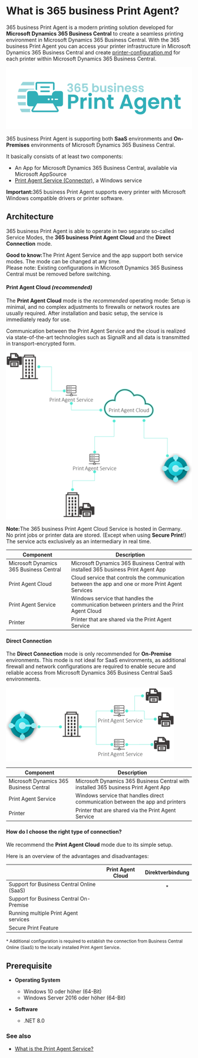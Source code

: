 # What is 365 business Print Agent?

365 business Print Agent is a modern printing solution developed for **Microsoft Dynamics 365 Business Central** to create a seamless printing environment in Microsoft Dynamics 365 Business Central. 
With the 365 business Print Agent you can access your printer infrastructure in Microsoft Dynamics 365 Business Central and create [printer-configuration.md](printer-configuration.md) for each printer within Microsoft Dynamics 365 Business Central.

![365 business Print Agent](/assets/images/365-business-print-agent/print-agent-logo.png)  

365 business Print Agent is supporting both **SaaS** environments and **On-Premises** environments of Microsoft Dynamics 365 Business Central.

It basically consists of at least two components:
- An App for Microsoft Dynamics 365 Business Central, available via Microsoft AppSource
- [Print Agent Service (Connector)](print-agent-client-whatis.md), a Windows service

<div class="alert alert-notice">
    <i class="fa-light fa-hand-point-up fa-lg"></i> <strong>Important:</strong>365 business Print Agent supports every printer with Microsoft Windows compatible drivers or printer software.
</div>

## Architecture

365 business Print Agent is able to operate in two separate so-called Service Modes, the **365 business Print Agent Cloud** and the **Direct Connection** mode.

<div class="alert alert-info">
    <i class="fa-duotone fa-thin fa-lightbulb fa-lg"></i> <strong>Good to know:</strong>The Print Agent Service and the app support both service modes. The mode can be changed at any time.<br>Please note: Existing configurations in Microsoft Dynamics 365 Business Central must be removed before switching.
</div>

#### Print Agent Cloud _(recommended)_

The **Print Agent Cloud** mode is the _recommended_ operating mode:
Setup is minimal, and no complex adjustments to firewalls or network routes are usually required. After installation and basic setup, the service is immediately ready for use.

Communication between the Print Agent Service and the cloud is realized via state-of-the-art technologies such as SignalR and all data is transmitted in transport-encrypted form.
 
![365 business Print Agent - Cloud Architecture](/assets/images/365-business-print-agent/595f77629b38af2a850494a4d1c0e75ab37d0bde234e206a427cfe5dc37d3180.png)

<div class="alert alert-info">
	<i class="fa-duotone fa-thin fa-lightbulb fa-lg"></i> <strong>Note:</strong>The 365 business Print Agent Cloud Service is hosted in Germany.<br>
	</strong>No print jobs or printer data are stored</strong>. (Except when using <strong>Secure Print</strong>!)<br>
	The service acts exclusively as an intermediary in real time.  
</div>

| Component | Description |
| --- | --- |
| Microsoft Dynamics 365 Business Central | Microsoft Dynamics 365 Business Central with installed 365 business Print Agent App |
| Print Agent Cloud | Cloud service that controls the communication between the app and one or more Print Agent Services | 
| Print Agent Service | Windows service that handles the communication between printers and the Print Agent Cloud |
| Printer | Printer that are shared via the Print Agent Service |


#### Direct Connection

The **Direct Connection** mode is only recommended for **On-Premise** environments. 
This mode is not ideal for SaaS environments, as additional firewall and network configurations are required to enable secure and reliable access from Microsoft Dynamics 365 Business Central SaaS environments.

![365 business Print Agent - Direct Connection Architecture](/assets/images/365-business-print-agent/cb88a62c787b05b43c69deba7535032968e75f8e42579e64d6c621cc7e994405.png)

| Component | Description |
| --- | --- |
| Microsoft Dynamics 365 Business Central | Microsoft Dynamics 365 Business Central with installed 365 business Print Agent App |
| Print Agent Service | Windows service that handles direct communication between the app and printers |
| Printer | Printer that are shared via the Print Agent Service |

#### How do I choose the right type of connection?

We recommend the **Print Agent Cloud** mode due to its simple setup.  

Here is an overview of the advantages and disadvantages:

| | Print Agent Cloud | Direktverbindung |
| --- | :---: | :---: |
| Support for Business Central Online (SaaS) | <i class="fa-duotone fa-thin fa-circle" style="--fa-secondary-color: #00b7c3"></i> | <i class="fa-duotone fa-thin fa-circle-half-stroke" style="--fa-secondary-color: #00b7c3"></i>* |
| Support for Business Central On-Premise | <i class="fa-duotone fa-thin fa-circle" style="--fa-secondary-color: #00b7c3"></i> | <i class="fa-duotone fa-thin fa-circle" style="--fa-secondary-color: #00b7c3"></i> |
| Running multiple Print Agent services | <i class="fa-duotone fa-thin fa-circle" style="--fa-secondary-color: #00b7c3"></i> | <i class="fa-duotone fa-thin fa-circle" style="--fa-secondary-color: #00b7c3"></i> |
| Secure Print Feature | <i class="fa-duotone fa-thin fa-circle" style="--fa-secondary-color: #00b7c3"></i> | <i class="fa-duotone fa-thin fa-circle" style="--fa-secondary-color: #ffffff"></i> |

<small>* Additional configuration is required to establish the connection from Business Central Online (SaaS) to the locally installed Print Agent Service</small>.

## Prerequisite

- **Operating System**  
  - Windows 10 oder höher (64-Bit)  
  - Windows Server 2016 oder höher (64-Bit)

- **Software**  
  - .NET 8.0

### See also

 - [What is the Print Agent Service?](print-agent-client-whatis.md)
